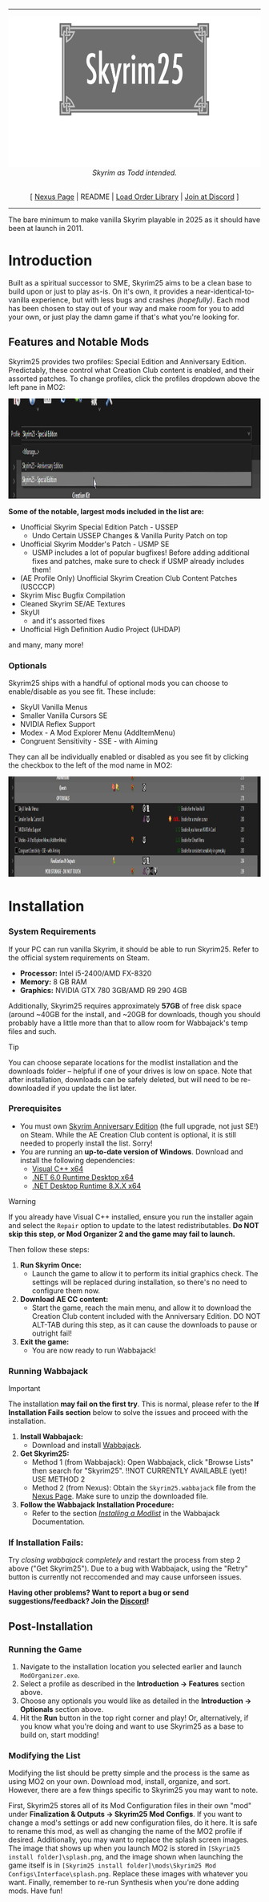----
<div align="center">
<img src="https://github.com/Fauxvale/Skyrim25-Wabbajack/blob/main/Skyrim25%20Steam%20Logo%20ALT.png?raw=true" Height=300><br>
</div>
<div align=center><i>Skyrim as Todd intended.</i></div>
<br>
<p align="center">
  [ <a href="https://www.nexusmods.com/skyrimspecialedition/mods/161779">Nexus Page</a> |
  README |
  <a href="https://loadorderlibrary.com/lists/skyrim25">Load Order Library</a> |
  <a href="https://discord.gg/Z99KaaGNgU">Join at Discord</a> ]
</p>

----

The bare minimum to make vanilla Skyrim playable in 2025 as it should have been at launch in 2011.

# Introduction
Built as a spiritual successor to SME, Skyrim25 aims to be a clean base to build upon or just to play as-is. On it's own, it provides a near-identical-to-vanilla experience, but with less bugs and crashes *(hopefully)*. Each mod has been chosen to stay out of your way and make room for you to add your own, or just play the damn game if that's what you're looking for. 

## Features and Notable Mods
Skyrim25 provides two profiles: Special Edition and Anniversary Edition. Predictably, these control what Creation Club content is enabled, and their assorted patches. To change profiles, click the profiles dropdown above the left pane in MO2:

<img src="https://github.com/Fauxvale/Skyrim25-Wabbajack/blob/main/profiles%20dropdown.png?raw=true" Height=200><br>

**Some of the notable, largest mods included in the list are:**
 - Unofficial Skyrim Special Edition Patch - USSEP
   - Undo Certain USSEP Changes & Vanilla Purity Patch on top
 - Unofficial Skyrim Modder's Patch - USMP SE
   - USMP includes a lot of popular bugfixes! Before adding additional fixes and patches, make sure to check if USMP already includes them!
 - (AE Profile Only) Unofficial Skyrim Creation Club Content Patches (USCCCP)
 - Skyrim Misc Bugfix Compilation
 - Cleaned Skyrim SE/AE Textures
 - SkyUI
   - and it's assorted fixes
 - Unofficial High Definition Audio Project (UHDAP)

and many, many more!

### Optionals
Skyrim25 ships with a handful of optional mods you can choose to enable/disable as you see fit. These include:
 - SkyUI Vanilla Menus
 - Smaller Vanilla Cursors SE
 - NVIDIA Reflex Support
 - Modex - A Mod Explorer Menu (AddItemMenu)
 - Congruent Sensitivity - SSE - with Aiming

They can all be individually enabled or disabled as you see fit by clicking the checkbox to the left of the mod name in MO2:

<img src="https://github.com/Fauxvale/Skyrim25-Wabbajack/blob/main/optional%20selection.gif?raw=true" Height=200><br>

# Installation
### System Requirements
If your PC can run vanilla Skyrim, it should be able to run Skyrim25. Refer to the official system requirements on Steam.

* **Processor:** Intel i5-2400/AMD FX-8320
* **Memory:** 8 GB RAM
* **Graphics:** NVIDIA GTX 780 3GB/AMD R9 290 4GB

Additionally, Skyrim25 requires approximately **57GB** of free disk space (around ~40GB for the install, and ~20GB for downloads, though you should probably have a little more than that to allow room for Wabbajack's temp files and such.
>[!TIP]
>You can choose separate locations for the modlist installation and the downloads folder – helpful if one of your drives is low on space. Note that after installation, downloads can be safely deleted, but will need to be re-downloaded if you update the list later.
### Prerequisites
- You must own [Skyrim Anniversary Edition](https://store.steampowered.com/sub/626153/) (the full upgrade, not just SE!) on Steam. While the AE Creation Club content is optional, it is still needed to properly install the list. Sorry!
- You are running an **up-to-date version of Windows**. Download and install the following dependencies:  
    - [Visual C++ x64](https://aka.ms/vs/17/release/vc_redist.x64.exe)  
    - [.NET 6.0 Runtime Desktop x64](https://dotnet.microsoft.com/en-us/download/dotnet/thank-you/runtime-desktop-6.0.30-windows-x64-installer)  
    - [.NET Desktop Runtime 8.X.X x64](https://dotnet.microsoft.com/en-us/download/dotnet/8.0)

>[!WARNING]
>If you already have Visual C++ installed, ensure you run the installer again and select the `Repair` option to update to the latest redistributables. **Do NOT skip this step, or Mod Organizer 2 and the game may fail to launch.**

Then follow these steps:
1. **Run Skyrim Once:**
   - Launch the game to allow it to perform its initial graphics check. The settings will be replaced during installation, so there's no need to configure them now.
2. **Download AE CC content:**
   - Start the game, reach the main menu, and allow it to download the Creation Club content included with the Anniversary Edition. DO NOT ALT-TAB during this step, as it can cause the downloads to pause or outright fail!
3. **Exit the game:**
   - You are now ready to run Wabbajack!

### Running Wabbajack

>[!IMPORTANT]
>The installation **may fail on the first try**. This is normal, please refer to the **If Installation Fails section** below to solve the issues and proceed with the installation.

1. **Install Wabbajack:**
   - Download and install [Wabbajack](https://www.wabbajack.org/).
2. **Get Skyrim25:**
   - Method 1 (from Wabbajack): Open Wabbajack, click "Browse Lists" then search for "Skyrim25". ‼️NOT CURRENTLY AVAILABLE (yet)! USE METHOD 2 
   - Method 2 (from Nexus): Obtain the `Skyrim25.wabbajack` file from the [Nexus Page](https://www.nexusmods.com/skyrimspecialedition/mods/161779). Make sure to unzip the downloaded file.
3. **Follow the Wabbajack Installation Procedure:**
   - Refer to the section [_Installing a Modlist_](https://wiki.wabbajack.org/user_documentation/Installing%20a%20Modlist.html) in the Wabbajack Documentation.

### If Installation Fails:
Try *closing wabbajack completely* and restart the process from step 2 above ("Get Skyrim25"). Due to a bug with Wabbajack, using the "Retry" button is currently not reccomended and may cause unforseen issues.

**Having other problems? Want to report a bug or send suggestions/feedback? Join the [Discord](https://discord.gg/Z99KaaGNgU)!**

## Post-Installation
### Running the Game
1. Navigate to the installation location you selected earlier and launch `ModOrganizer.exe`.
2. Select a profile as described in the **Introduction -> Features** section above.
2. Choose any optionals you would like as detailed in the **Introduction -> Optionals** section above.
3. Hit the **Run** button in the top right corner and play! Or, alternatively, if you know what you're doing and want to use Skyrim25 as a base to build on, start modding!

### Modifying the List

Modifying the list should be pretty simple and the process is the same as using MO2 on your own. Download mod, install, organize, and sort. However, there are a few things specific to Skyrim25 you may want to note. 

First, Skyrim25 stores all of its Mod Configuration files in their own "mod" under **Finalization & Outputs -> Skyrim25 Mod Configs**. If you want to change a mod's settings or add new configuration files, do it here. It is safe to rename this mod, as well as changing the name of the MO2 profile if desired. Additionally, you may want to replace the splash screen images. The image that shows up when you launch MO2 is stored in `[Skyrim25 install folder]\splash.png`, and the image shown when launching the game itself is in `[Skyrim25 install folder]\mods\Skyrim25 Mod Configs\Interface\splash.png`. Replace these images with whatever you want. Finally, remember to re-run Synthesis when you're done adding mods. Have fun!

